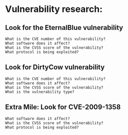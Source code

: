 # Vulnerability research:

## Look for the EternalBlue vulnerability

    What is the CVE number of this vulnerability?
    What software does it affect?
    What is the CVSS score of the vulnerability?
    What protocol is being exploited?

## Look for DirtyCow vulnerability

    What is the CVE number of this vulnerability?
    What software does it affect?
    What is the CVSS score of the vulnerability?
    What is the vulnerability type?

## Extra Mile: Look for CVE-2009-1358

    What software does it affect?
    What is the CVSS score of the vulnerability?
    What protocol is being exploited?
